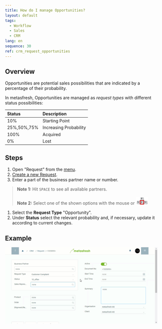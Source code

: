 ```yaml
---
title: How do I manage Opportunities?
layout: default
tags:
  - Workflow
  - Sales
  - CRM
lang: en
sequence: 30
ref: crm_request_opportunities
---
```


## Overview
Opportunities are potential sales possibilities that are indicated by a percentage of their probability.

In metasfresh, Opportunities are managed as *request types* with different status possibilities:

| Status     | Description     |
| :------------- | :------------- |
| 10%        |  Starting Point
| 25%,50%,75%| Increasing Probability
| 100% | Acquired
| 0% | Lost


## Steps

1. Open "Request" from the [menu](Menu).
1. [Create a new Request](New_Record_Window).
1. Enter a part of the business partner name or number.
 >**Note 1:** Hit `SPACE` to see all available partners.<br><br>
 >**Note 2:** Select one of the shown options with the mouse or ![](../DE/assets/Workflow_Auftrag_Bis_Rechnung_WebUI-73797.png)

1. Select the **Request Type** "Opportunity".
1. Under **Status** select the relevant probability and, if necessary, update it according to current changes.

## Example

![](assets/CRM_Request_Opportunities.gif)
